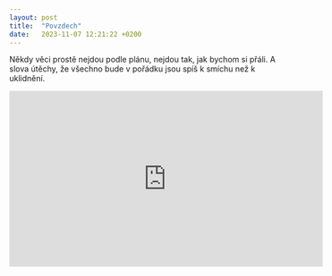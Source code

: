 ```yaml
---
layout: post
title:  "Povzdech"
date:   2023-11-07 12:21:22 +0200
---
```


Někdy věci prostě nejdou podle plánu, nejdou tak, jak bychom si přáli. A slova útěchy, že všechno bude v pořádku jsou spíš k smíchu než k uklidnění.


<iframe width="560" height="315" src="https://www.youtube.com/embed/S9bCLPwzSC0?si=B_VQPLgrWAQVZixO" title="YouTube video player" frameborder="0" allow="accelerometer; autoplay; clipboard-write; encrypted-media; gyroscope; picture-in-picture; web-share" allowfullscreen></iframe>
